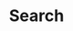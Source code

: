 ---
title: "Search"
layout: "search"
placeholder: "Type what you are looking for"
url: "/raphazilla/en-us/search/"
---